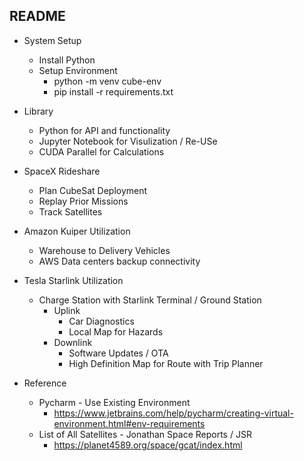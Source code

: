 ## README


- System Setup
    - Install Python
    - Setup Environment
        - python -m venv cube-env
        - pip install -r requirements.txt

- Library 
  - Python for API and functionality
  - Jupyter Notebook for Visulization / Re-USe
  - CUDA Parallel for Calculations

- SpaceX Rideshare
  - Plan CubeSat Deployment
  - Replay Prior Missions
  - Track Satellites

- Amazon Kuiper Utilization
  - Warehouse to Delivery Vehicles
  - AWS Data centers backup connectivity
- Tesla Starlink Utilization
  - Charge Station with Starlink Terminal / Ground Station
    - Uplink 
      - Car Diagnostics
      - Local Map for Hazards
    - Downlink
      - Software Updates / OTA
      - High Definition Map for Route with Trip Planner

- Reference
  - Pycharm - Use Existing Environment
    - https://www.jetbrains.com/help/pycharm/creating-virtual-environment.html#env-requirements
  - List of All Satellites - Jonathan Space Reports / JSR
    - https://planet4589.org/space/gcat/index.html